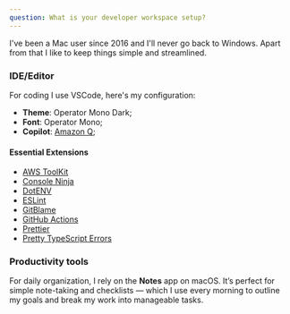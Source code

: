 ```yaml
---
question: What is your developer workspace setup?
---
```


I've been a Mac user since 2016 and I'll never go back to Windows. Apart from that I like to keep things simple and streamlined.

### IDE/Editor

For coding I use VSCode, here's my configuration:

- **Theme**: Operator Mono Dark;
- **Font**: Operator Mono;
- **Copilot**: [Amazon Q](https://marketplace.visualstudio.com/items?itemName=amazonwebservices.amazon-q-vscode);

#### Essential Extensions

- [AWS ToolKit](https://marketplace.visualstudio.com/items?itemName=amazonwebservices.aws-toolkit-vscode)
- [Console Ninja](https://marketplace.visualstudio.com/items?itemName=WallabyJs.console-ninja)
- [DotENV](https://marketplace.visualstudio.com/items?itemName=mikestead.dotenv)
- [ESLint](https://marketplace.visualstudio.com/items?itemName=dbaeumer.vscode-eslint)
- [GitBlame](https://marketplace.visualstudio.com/items?itemName=waderyan.gitblame)
- [GitHub Actions](https://marketplace.visualstudio.com/items?itemName=github.vscode-github-actions)
- [Prettier](https://marketplace.visualstudio.com/items?itemName=esbenp.prettier-vscode)
- [Pretty TypeScript Errors](https://marketplace.visualstudio.com/items?itemName=YoavBls.pretty-ts-errors)

### Productivity tools

For daily organization, I rely on the **Notes** app on macOS. It’s perfect for simple note-taking and checklists — which I use every morning to outline my goals and break my work into manageable tasks.
